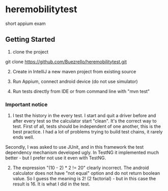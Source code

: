 # heremobilitytest
short appium exam

## Getting Started

1. clone the project

git clone https://github.com/Buezrello/heremobilitytest.git

2. Create in IntelliJ a new maven project from existing source

3. Run Appium, connect android device (do not use simulator)

4. Run tests directly from IDE or from command line with "mvn test"


### Important notice

1. I test the history in the every test. I start and quit a driver before and after every test so the calculator
start "clean". It's the correct way to test. First of all, tests should be independent of one another,
this is the best practice. I had a lot of problems trying to build test chains, it rarely ends well.

Secondly, I was asked to use JUnit, and in this framework the test dependency mechanism developed ugly.
In TestNG it implemented much better - but I prefer not use it even with TestNG.

2. The expression "(10 - 2) * 2 != 20" clearly incorrect. The android calculator does not have "not equal" option
and do not return boolean value. So I guess the meaning is 2! (2 factorial) - but in this case the result is 16.
It is what I did in the test.